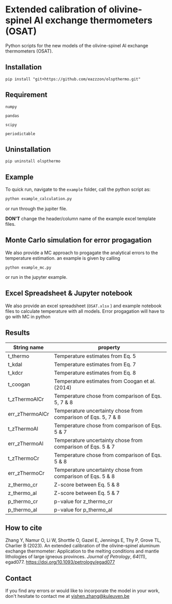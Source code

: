 # Extended calibration of olivine-spinel Al exchange thermometers (OSAT)

Python scripts for the new models of the olivine-spinel Al exchange thermometers (OSAT). 

## Installation
```pip install "git+https://github.com/eazzzon/olspthermo.git"```

## Requirement
`numpy`

`pandas`

`scipy`

`periodictable`

## Uninstallation
```pip uninstall olspthermo```

## Example

To quick run, navigate to the `example` folder, call the python script as:

```python
python example_calculation.py
```

or run through the jupiter file.

**DON'T** change the header/column name of the example excel template files. 

## Monte Carlo simulation for error progagation

We also provide a MC approach to progagate the analytical errors to the temperature estimation. an example is given by calling 

```
python example_mc.py
```

or run in the jupyter example.

## Excel Spreadsheet & Jupyter notebook

We also provide an excel spreadsheet (`OSAT.xlsx` ) and example notebook files to calculate temperature with all models. Error progagation will have to go with MC in python

## Results

| String name     | property                                                     |
| --------------- | ------------------------------------------------------------ |
| t_thermo        | Temperature estimates from Eq. 5                             |
| t_kdal          | Temperature estimates from Eq. 7                             |
| t_kdcr          | Temperature estimates from Eq. 8                             |
| t_coogan        | Temperature estimates from Coogan et al. (2014)              |
| t_zThermoAlCr   | Temperature chose from comparison of Eqs. 5, 7 & 8           |
| err_zThermoAlCr | Temperature uncertainty chose from comparison of Eqs. 5, 7 & 8 |
| t_zThermoAl     | Temperature chose from comparison of Eqs. 5 & 7              |
| err_zThermoAl   | Temperature uncertainty chose from comparison of Eqs. 5 & 7  |
| t_zThermoCr     | Temperature chose from comparison of Eqs. 5 & 8              |
| err_zThermoCr   | Temperature uncertainty chose from comparison of Eqs. 5 & 8  |
| z_thermo_cr     | Z-score between Eq. 5 & 8                                    |
| z_thermo_al     | Z-score between Eq. 5 & 7                                    |
| p_thermo_cr     | p-value for z_thermo_cr                                      |
| p_thermo_al     | p-value for p_thermo_al                                      |

## How to cite

Zhang Y, Namur O, Li W, Shorttle O, Gazel E, Jennings E, Thy P, Grove TL, Charlier B (2023). An extended calibration of the olivine–spinel aluminum exchange thermometer: Application to the melting conditions and mantle lithologies of large igneous provinces. *Journal of Petrology*, *64*(11), egad077. https://doi.org/10.1093/petrology/egad077

## Contact

If you find any errors or would like to incorporate the model in your work, don't hesitate to contact me at yishen.zhang@kuleuven.be
